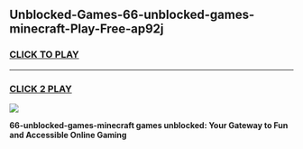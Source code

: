 
## Unblocked-Games-66-unblocked-games-minecraft-Play-Free-ap92j
<h3>
<a href="https://premium76.site?title=66-unblocked-games-minecraft&ref=21A">CLICK TO PLAY</a></h3>
<hr>

<h3>
<a href="https://premium76.site?title=66-unblocked-games-minecraft&ref=21A">CLICK 2 PLAY</a>
  
</h3>

<a href="https://premium76.site?title=66-unblocked-games-minecraft&ref=21A"><img src="https://clearcache.store/games.png"></a>


**66-unblocked-games-minecraft games unblocked: Your Gateway to Fun and Accessible Online Gaming**
